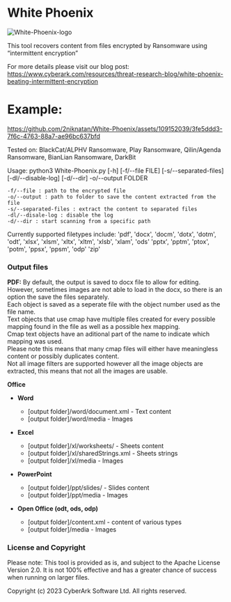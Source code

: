# White Phoenix
![White-Phoenix-logo](https://github.com/2niknatan/White-Phoenix/assets/109152039/2f34f624-1c53-4c2c-9716-3543f29dfa65)

This tool recovers content from files encrypted by Ransomware using “intermittent encryption”

For more details please visit our blog post:
https://www.cyberark.com/resources/threat-research-blog/white-phoenix-beating-intermittent-encryption


# Example:



https://github.com/2niknatan/White-Phoenix/assets/109152039/3fe5ddd3-7f6c-4763-88a7-ae96bc637bfd



Tested on:
    BlackCat/ALPHV Ransomware, Play Ransomware, Qilin/Agenda Ransomware, BianLian Ransomware, DarkBit

Usage:
    python3 White-Phoenix.py [-h] [-f/--file FILE] [-s/--separated-files] [-dl/--disable-log] [-d/--dir] -o/--output FOLDER 

    -f/--file : path to the encrypted file
    -o/--output : path to folder to save the content extracted from the file
    -s/--separated-files : extract the content to separated files
    -dl/--disale-log : disable the log
    -d/--dir : start scanning from a specific path
    

Currently supported filetypes include:
    'pdf', 
    'docx', 'docm', 'dotx', 'dotm', 'odt',
    'xlsx', 'xlsm', 'xltx', 'xltm', 'xlsb', 'xlam', 'ods'
    'pptx', 'pptm', 'ptox', 'potm', 'ppsx', 'ppsm', 'odp'
    'zip'


### Output files

**PDF:**
By default, the output is saved to docx file to allow for editing.<br>
However, sometimes images are not able to load in the docx, so there is an option the save the files separately.<br>
Each object is saved as a seperate file with the object number used as the file name.<br>
Text objects that use cmap have multiple files created for every possible mapping found in the file as well as a possible hex mapping.<br>
Cmap text objects have an aditional part of the name to indicate which mapping was used.<br>
Please note this means that many cmap files will either have meaningless content or possibly duplicates content.<br>
Not all image filters are supported however all the image objects are extracted, this means that not all the images are usable.



**Office**

- **Word**

    - [output folder]/word/document.xml - Text content
    - [output folder]/word/media - Images

- **Excel**

    - [output folder]/xl/worksheets/ - Sheets content
    - [output folder]/xl/sharedStrings.xml - Sheets strings
    - [output folder]/xl/media - Images

- **PowerPoint**

    - [output folder]/ppt/slides/ - Slides content
    - [output folder]/ppt/media - Images

- **Open Office (odt, ods, odp)**
    - [output folder]/content.xml - content of various types
    - [output folder]/media - Images


### License and Copyright


Please note: This tool is provided as is, and subject to the Apache License Version 2.0. It is not 100% effective and has a greater chance of success when running on larger files.

Copyright (c) 2023 CyberArk Software Ltd. All rights reserved.
